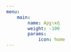 ```yaml
---
menu:
    main:
        name: Αρχική
        weight: -100
        params:
            icon: home
---
```

